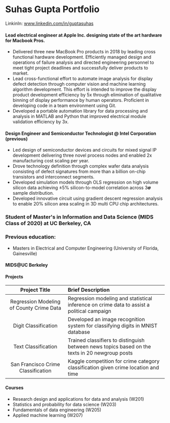 # Suhas Gupta Portfolio

<italic> LinkinIn: www.linkedin.com/in/guptasuhas </italic>

#### Lead electrical engineer at Apple Inc. designing state of the art hardware for Macbook Pros. 
  - Delivered three new MacBook Pro products in 2018 by leading cross functional hardware development. Efficiently managed design and operations of failure analysis and directed engineering personnel to meet tight project deadlines and successfully deliver products to market.
  - Lead cross-functional effort to automate image analysis for display defect detection through
computer vision and machine learning algorithm development. This effort is intended to improve the display product development efficiency by 5x through elimination of qualitative binning of display performance by human operators. Proficient in developing code in a team environment
using Git.
  - Developed a portable automation library for data processing and analysis in MATLAB and Python
that improved electrical module validation efficiency by 3x.

#### Design Engineer and Semiconductor Technologist @ Intel Corporation (previous)
  - Led design of semiconductor devices and circuits for mixed signal IP development delivering three novel process nodes and enabled 2x manufacturing cost scaling per year.
  - Drove technology definition through complex wafer data analysis consisting of defect signatures from more than a billion on-chip transistors and interconnect segments.
  - Developed simulation models through OLS regression on high volume silicon data achieving ±5% silicon-to-model correlation across 3𝞂 sample distribution.
  - Developed innovative circuit using gradient descent regression analysis to enable 20% silicon area scaling in 3D multi CPU chip architectures.


### Student of Master's in Information and Data Science (MIDS Class of 2020) at UC Berkeley, CA

### Previous education: 
  - Masters in Electrical and Computer Engineering (University of Florida, Gainesville)

#### MIDS@UC Berkeley

#### Projects

| Project Title |  Brief Description  |
|:----------:|:----------|
| Regression Modeling of County Crime Data |  Regression modeling and statistical inference on crime data to assist a political campaign|
| Digit Classification |  Developed an image recognition system for classifying digits in MNIST database |
| Text Classification |  Trained classifiers to distinguish between news topics based on the texts in 20 newgroup posts |
| San Francisco Crime Classification |  Kaggle competition for crime category classification given crime location and time |

#### Courses
  - Research design and applications for data and analysis (W201)
  - Statistics and probability for data science (W203)
  - Fundamentals of data engineering (W205)
  - Applied machine learning (W207)
